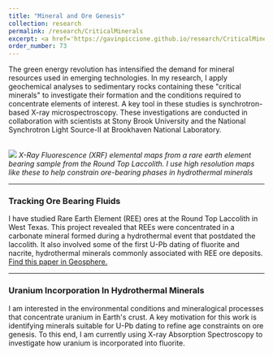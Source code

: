 ```yaml
---
title: "Mineral and Ore Genesis"
collection: research
permalink: /research/CriticalMinerals
excerpt: <a href='https://gavinpiccione.github.io/research/CriticalMinerals'><br/><img src='/images/FluoriteREE_C.png'>
order_number: 73
---
```

The green energy revolution has intensified the demand for mineral resources used in emerging technologies. In my research, I apply geochemical analyses to sedimentary rocks containing these "critical minerals" to investigate their formation and the conditions required to concentrate elements of interest. A key tool in these studies is synchrotron-based X-ray microspectroscopy. These investigations are conducted in collaboration with scientists at Stony Brook University and the National Synchrotron Light Source-II at Brookhaven National Laboratory.


<br/><img src='/images/RoundTopXRF_Β.png'>
*X-Ray Fluorescence (XRF) elemental maps from a rare earth element bearing sample from the Round Top Laccolith. I use high resolution maps like these to help constrain ore-bearing phases in hydrothermal minerals*

---
### Tracking Ore Bearing Fluids
I have studied Rare Earth Element (REE) ores at the Round Top Laccolith in West Texas. This project revealed that REEs were concentrated in a carbonate mineral formed during a hydrothermal event that postdated the laccolith. It also involved some of the first U-Pb dating of fluorite and nacrite, hydrothermal minerals commonly associated with REE ore deposits. [Find this paper in Geosphere.](https://pubs.geoscienceworld.org/gsa/geosphere/article/15/6/1958/574972/Vein-fluorite-U-Pb-dating-demonstrates-post-6-2-Ma)

---
### Uranium Incorporation In Hydrothermal Minerals
I am interested in the environmental conditions and mineralogical processes that concentrate uranium in Earth's crust. A key motivation for this work is identifying minerals suitable for U-Pb dating to refine age constraints on ore genesis. To this end, I am currently using X-ray Absorption Spectroscopy to investigate how uranium is incorporated into fluorite.
